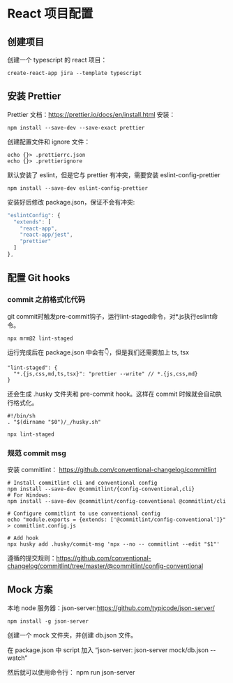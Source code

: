 # React 项目配置

## 创建项目
创建一个 typescript 的 react 项目：
```
create-react-app jira --template typescript
```

## 安装 Prettier

Prettier 文档：https://prettier.io/docs/en/install.html
安装：
```
npm install --save-dev --save-exact prettier
```
创建配置文件和 ignore 文件：
```
echo {}> .prettierrc.json
echo {}> .prettierignore
```
默认安装了 eslint，但是它与 prettier 有冲突，需要安装 eslint-config-prettier
```
npm install --save-dev eslint-config-prettier
```
安装好后修改 package.json，保证不会有冲突:
```js
"eslintConfig": {
  "extends": [
    "react-app",
    "react-app/jest",
    "prettier"
  ]
},
```
## 配置 Git hooks

### commit 之前格式化代码

git commit时触发pre-commit钩子，运行lint-staged命令，对*.js执行eslint命令。
```
npx mrm@2 lint-staged
```
运行完成后在 package.json 中会有👇，但是我们还需要加上 ts, tsx
```
"lint-staged": {
  "*.{js,css,md,ts,tsx}": "prettier --write" // *.{js,css,md}
}
```
还会生成 .husky 文件夹和 pre-commit hook。这样在 commit 时候就会自动执行格式化。
```
#!/bin/sh
. "$(dirname "$0")/_/husky.sh"

npx lint-staged
```

### 规范 commit msg

安装 commitlint： https://github.com/conventional-changelog/commitlint
```
# Install commitlint cli and conventional config
npm install --save-dev @commitlint/{config-conventional,cli}
# For Windows:
npm install --save-dev @commitlint/config-conventional @commitlint/cli

# Configure commitlint to use conventional config
echo "module.exports = {extends: ['@commitlint/config-conventional']}" > commitlint.config.js
```
```
# Add hook
npx husky add .husky/commit-msg 'npx --no -- commitlint --edit "$1"'
```
遵循的提交规则：https://github.com/conventional-changelog/commitlint/tree/master/@commitlint/config-conventional

## Mock 方案
本地 node 服务器：json-server:https://github.com/typicode/json-server/
```
npm install -g json-server
```

创建一个 mock 文件夹，并创建 db.json 文件。

在 package.json 中 script 加入 “json-server: json-server mock/db.json --watch”

然后就可以使用命令行： npm run json-server

